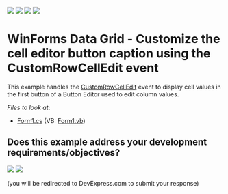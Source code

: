<!-- default badges list -->
![](https://img.shields.io/endpoint?url=https://codecentral.devexpress.com/api/v1/VersionRange/128625876/24.2.1%2B)
[![](https://img.shields.io/badge/Open_in_DevExpress_Support_Center-FF7200?style=flat-square&logo=DevExpress&logoColor=white)](https://supportcenter.devexpress.com/ticket/details/E1953)
[![](https://img.shields.io/badge/📖_How_to_use_DevExpress_Examples-e9f6fc?style=flat-square)](https://docs.devexpress.com/GeneralInformation/403183)
[![](https://img.shields.io/badge/💬_Leave_Feedback-feecdd?style=flat-square)](#does-this-example-address-your-development-requirementsobjectives)
<!-- default badges end -->

# WinForms Data Grid - Customize the cell editor button caption using the CustomRowCellEdit event

This example handles the [CustomRowCellEdit](https://docs.devexpress.com/WindowsForms/DevExpress.XtraGrid.Views.Grid.GridView.CustomRowCellEdit) event to display cell values in the first button of a Button Editor used to edit column values.


*Files to look at*:

* [Form1.cs](./CS/WindowsApplication1/Form1.cs) (VB: [Form1.vb](./VB/WindowsApplication1/Form1.vb))
<!-- feedback -->
## Does this example address your development requirements/objectives?

[<img src="https://www.devexpress.com/support/examples/i/yes-button.svg"/>](https://www.devexpress.com/support/examples/survey.xml?utm_source=github&utm_campaign=winforms-grid-custom-button-caption-customrowcelledit-event&~~~was_helpful=yes) [<img src="https://www.devexpress.com/support/examples/i/no-button.svg"/>](https://www.devexpress.com/support/examples/survey.xml?utm_source=github&utm_campaign=winforms-grid-custom-button-caption-customrowcelledit-event&~~~was_helpful=no)

(you will be redirected to DevExpress.com to submit your response)
<!-- feedback end -->
